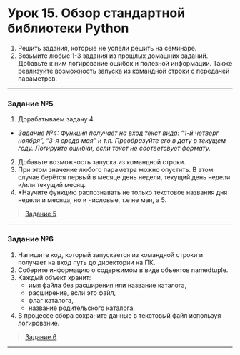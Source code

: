 # Урок 15. Обзор стандартной библиотеки Python

1. Решить задания, которые не успели решить на семинаре.
2. Возьмите любые 1-3 задания из прошлых домашних заданий. Добавьте к ним логирование ошибок и полезной информации.
   Также реализуйте возможность запуска из командной строки с передачей параметров.

---

### Задание №5

1. Дорабатываем задачу 4.

* _Задание №4: Функция получает на вход текст вида: “1-й четверг ноября”, “3-я среда мая” и т.п.
  Преобразуйте его в дату в текущем году.
  Логируйте ошибки, если текст не соответсвует формату._

2. Добавьте возможность запуска из командной строки.
3. При этом значение любого параметра можно опустить. В этом случае берётся первый в месяце день недели,
   текущий день недели и/или текущий месяц.
4. *Научите функцию распознавать не только текстовое названия дня недели и месяца, но и числовые, т.е не мая, а 5.

> [Задание 5](https://github.com/Isaev63/lesson_15_immersion_in_python/blob/main/task_5.py "Task 5")

---

### Задание №6

1. Напишите код, который запускается из командной строки и получает на вход
   путь до директории на ПК.
2. Соберите информацию о содержимом в виде объектов namedtuple.
3. Каждый объект хранит:
    * имя файла без расширения или название каталога,
    * расширение, если это файл,
    * флаг каталога,
    * название родительского каталога.
4. В процессе сбора сохраните данные в текстовый файл используя
   логирование.

> [Задание 6](https://github.com/Isaev63/lesson_15_immersion_in_python/blob/main/task_6.py "Task 6")

---

